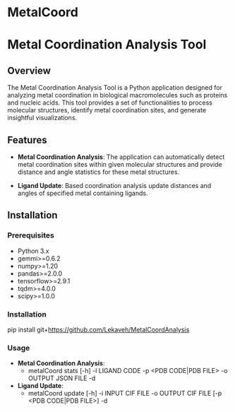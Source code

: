 # MetalCoord
# Metal Coordination Analysis Tool

## Overview

The Metal Coordination Analysis Tool is a Python application designed for analyzing metal coordination in biological macromolecules such as proteins and nucleic acids. This tool provides a set of functionalities to process molecular structures, identify metal coordination sites, and generate insightful visualizations.

## Features

- **Metal Coordination Analysis**: The application can automatically detect metal coordination sites within given molecular structures and provide distance and angle statistics for these metal structures.

- **Ligand Update**: Based coordination analysis update distances and angles of specified metal containing ligands.

## Installation

### Prerequisites

- Python 3.x
- gemmi>=0.6.2
- numpy>=1.20
- pandas>=2.0.0
- tensorflow>=2.9.1
- tqdm>=4.0.0
- scipy>=1.0.0

### Installation

pip install git+https://github.com/Lekaveh/MetalCoordAnalysis


### Usage
- **Metal Coordination Analysis**: 
    - metalCoord stats [-h] -l LIGAND CODE -p <PDB CODE|PDB FILE> -o OUTPUT JSON FILE -d <DISTANCE THRESHOLD>
- **Ligand Update**: 
    - metalCoord update [-h] -i INPUT CIF FILE -o OUTPUT CIF FILE [-p <PDB CODE|PDB FILE>] -d <DISTANCE THRESHOLD>

